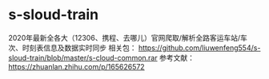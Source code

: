 # s-sloud-train
2020年最新全各大（12306、携程、去哪儿）官网爬取/解析全路客运车站/车次、时刻表信息及数据实时同步
相关包：
https://github.com/liuwenfeng554/s-sloud-train/blob/master/s-cloud-common.rar
参考文献：
https://zhuanlan.zhihu.com/p/165626572

